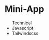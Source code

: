 # Mini-App

<ul> <span styles="font-weight: 700">Technical</span>
  <li>Javascript</li>
  <li>Tailwindscss</li>
</ul>
